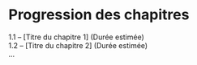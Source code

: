 # Progression des chapitres

1.1 – [Titre du chapitre 1] (Durée estimée)  
1.2 – [Titre du chapitre 2] (Durée estimée)  
...